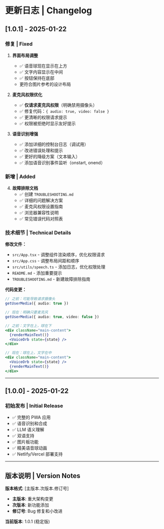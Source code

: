 # 更新日志 | Changelog

## [1.0.1] - 2025-01-22

### 修复 | Fixed

1. **界面布局调整**
   - ✅ 语音球现在显示在上方
   - ✅ 文字内容显示在中间
   - ✅ 按钮保持在底部
   - 更符合图片参考的设计布局

2. **麦克风权限优化**
   - ✅ **仅请求麦克风权限**（明确禁用摄像头）
   - ✅ 修复代码：`{ audio: true, video: false }`
   - ✅ 更清晰的权限请求提示
   - ✅ 权限被拒绝时显示友好提示

3. **语音识别增强**
   - ✅ 添加详细的控制台日志（调试用）
   - ✅ 改进错误处理和提示
   - ✅ 更好的降级方案（文本输入）
   - ✅ 添加语音识别事件监听（onstart, onend）

### 新增 | Added

4. **故障排除文档**
   - ✅ 创建 `TROUBLESHOOTING.md`
   - ✅ 详细的问题解决方案
   - ✅ 麦克风权限设置指南
   - ✅ 浏览器兼容性说明
   - ✅ 常见错误代码对照表

### 技术细节 | Technical Details

**修改文件：**
- `src/App.tsx` - 调整组件渲染顺序，优化权限请求
- `src/App.css` - 调整布局间距和顺序
- `src/utils/speech.ts` - 添加日志，优化权限处理
- `README.md` - 添加重要提示
- `TROUBLESHOOTING.md` - 新建故障排除指南

**代码变更：**

```typescript
// 之前：可能导致请求摄像头
getUserMedia({ audio: true })

// 现在：明确只要麦克风
getUserMedia({ audio: true, video: false })
```

```jsx
// 之前：文字在上，球在下
<div className="main-content">
  {renderMainText()}
  <VoiceOrb state={state} />
</div>

// 现在：球在上，文字在中
<div className="main-content">
  <VoiceOrb state={state} />
  {renderMainText()}
</div>
```

---

## [1.0.0] - 2025-01-22

### 初始发布 | Initial Release

- ✅ 完整的 PWA 应用
- ✅ 语音识别和合成
- ✅ LLM 语义理解
- ✅ 双语支持
- ✅ 图片板功能
- ✅ 精美语音球动画
- ✅ Netlify/Vercel 部署支持

---

## 版本说明 | Version Notes

**版本格式**: [主版本.次版本.修订号]
- **主版本**: 重大架构变更
- **次版本**: 新功能添加
- **修订号**: Bug 修复和小改进

**当前版本**: 1.0.1 (稳定版)

